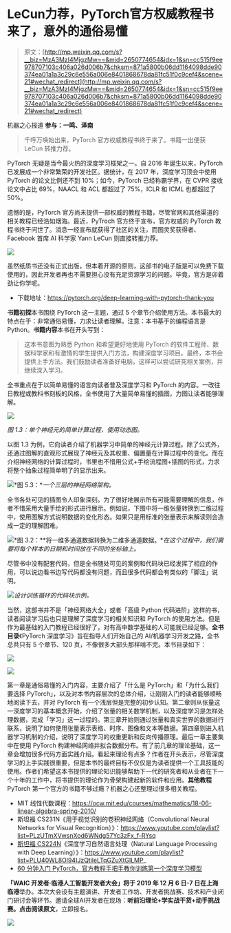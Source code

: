 # LeCun力荐，PyTorch官方权威教程书来了，意外的通俗易懂

> 原文：[http://mp.weixin.qq.com/s?__biz=MzA3MzI4MjgzMw==&mid=2650774654&idx=1&sn=cc515f9ee978707103c406a026d006b7&chksm=871a5800b06dd1164098dde90374ea01a1a3c29c6e556a006e8401868678da81fc51f0c9cef4&scene=21#wechat_redirect](http://mp.weixin.qq.com/s?__biz=MzA3MzI4MjgzMw==&mid=2650774654&idx=1&sn=cc515f9ee978707103c406a026d006b7&chksm=871a5800b06dd1164098dde90374ea01a1a3c29c6e556a006e8401868678da81fc51f0c9cef4&scene=21#wechat_redirect)

机器之心报道
**参与：一鸣、泽南**

> 千呼万唤始出来，PyTorch 官方权威教程书终于来了。书籍一出便获 LeCun 转推力荐。

PyTorch 无疑是当今最火热的深度学习框架之一。自 2016 年诞生以来，PyTorch 已发展成一个非常繁荣的开发社区。据统计，在 2017 年，深度学习顶会中使用 PyTorch 的论文比例还不到 10%；如今，PyTorch 已经称霸学界，在 CVPR 接收论文中占比 69%，NAACL 和 ACL 都超过了 75%，ICLR 和 ICML 也都超过了 50%。

遗憾的是，PyTorch 官方尚未提供一部权威的教程书籍，尽管官网和其他渠道的相关教程已经浩如烟海。最近，PyTroch 官方终于宣布，官方权威的 PyTorch 教程书终于问世了。消息一经宣布就获得了社区的关注，而图灵奖获得者、Facebook 首席 AI 科学家 Yann LeCun 则直接转推力荐。

![](../Images/07d9ad4577f1e80067f8edb9f33cd804.jpg)

虽然纸质书还没有正式出版，但本着开源的原则，这部书的电子版是可以免费下载使用的，因此开发者再也不需要担心没有充足资源学习的问题。毕竟，官方是卯着劲让你学呢。

*   下载地址：https://pytorch.org/deep-learning-with-pytorch-thank-you

**书籍初探**本书围绕 PyTorch 这一主题，通过 5 个章节介绍使用方法。本书最大的特点在于：非常通俗易懂，力求让读者理解。注意：本书基于的编程语言是 Python。**书籍内容**本书在开头写到：

> 这本书意图为熟悉 Python 和希望更好地使用 PyTorch 的软件工程师、数据科学家和有激情的学生提供入门方法，构建深度学习项目。最终，本书会提供上手方法。我们鼓励读者准备好电脑，这样可以尝试研究相关案例，并继续深入学习。

全书重点在于以简单易懂的语言向读者普及深度学习和 PyTorch 的内容。一改往日教程或教科书刻板的风格，全书使用了大量简单易懂的插图，力图让读者能够理解。

![](../Images/f3897fb18bfe5f4ce42ecbcba58118a3.jpg)

*图 1.3：单个神经元的简单计算过程，使用动态图。*

以图 1.3 为例，它向读者介绍了机器学习中简单的神经元计算过程。除了公式外，还通过图解的直观形式展现了神经元及其权重、偏置量在计算过程中的变化。而在介绍神经网络的计算过程时，书里也不惜用公式+手绘流程图+插图的形式，力求将整个抽象过程简单明了的显示出来。

![](../Images/fe77e3e29ac0fc76e0fcc62ac816370c.jpg)*图 5.3：**一个三层的神经网络架构。*

全书各处可见的插图令人印象深刻。为了很好地展示所有可能需要理解的信息，作者不惜采用大量手绘的形式进行展示。例如说，下图中将一维张量转换到二维过程中，使用图解方式说明数据的变化形态。如果只是用标准的张量表示来解读则会造成一定的理解困难。

![](../Images/fcd93a01869921e494f04af97bf4e285.jpg)*图 3.2：**将一维多通道数据转换为二维多通道数据。**在这个过程中，我们需要将每个样本的日期和时间放在不同的坐标轴上。*

尽管书中没有配套代码，但是全书随处可见的案例和代码块已经发挥了相应的作用，可以说边看书边写代码都没有问题，而且很多代码都会有类似的「脚注」说明。

![](../Images/271db8935fd60c920007a86d33f43e8a.jpg)*设计训练循环的代码块示例。*

当然，这部书并不是「神经网络大全」或者「高级 Python 代码进阶」这样的书，读者阅读学习后也只是理解了深度学习的相关知识和 PyTorch 的使用方法。但是作为最基础的入门教程已经很好了，对有高中数学基础的人可能就已经足够。**全书目录**《PyTorch 深度学习》旨在指导人们开始自己的 AI/机器学习开发之路，全书总共只有 5 个章节、120 页，不像很多大部头那样啃不完。本书目录如下：

![](../Images/9cd5bfac0694bfa9669b9adfce4e905e.jpg)

![](../Images/10a682328100ccb3f1bf02546d45949a.jpg)

第一章是通俗易懂的入门内容，主要介绍了「什么是 PyTorch」和「为什么我们要选择 PyTorch」，以及对本书内容层次的总体介绍，让刚刚入门的读者能够顺畅地阅读下去，并对 PyTorch 有一个浅层但是完整的初步认知。第二章则从张量这一深度学习的基本概念开始，介绍了张量的相关数学机制，以及深度学习是怎样处理数据，完成「学习」这一过程的。第三章开始则通过张量和真实世界的数据进行联系，说明了如何使用张量表示表格、时序、图像和文本等数据。第四章则进入机器学习机制的介绍，说明了深度学习的权重更新和反向传播原理。最后一章主要集中在使用 PyTorch 构建神经网络并拟合数据分布。有了前几章的理论基础，这一章会增加很多代码方面实践介绍。看起来理论有点多？作者在开头表示，尽管深度学习的上手实践很重要，但是本书的最终目标不仅仅是为读者提供一个工具技能的使用。作者们希望这本书提供的理论知识能够帮助下一代的研究者和从业者在下一个十年的工作中，将书提供的理论作为骨架构建起新的软件和应用。**其他教程**PyTorch 第一个官方的书籍不够过瘾？机器之心还整理过很多相关教程。

*   MIT 线性代数课程：https://ocw.mit.edu/courses/mathematics/18-06-linear-algebra-spring-2010/
*   斯坦福 CS231N《用于视觉识别的卷积神经网络（Convolutional Neural Networks for Visual Recognition）》：https://www.youtube.com/playlist?list=PLzUTmXVwsnXod6WNdg57Yc3zFx_f-RYsq
*   [斯坦福 CS224N](http://mp.weixin.qq.com/s?__biz=MzA3MzI4MjgzMw==&mid=2650758563&idx=3&sn=91db157f614f29b1d5bbcfcd94c7da34&chksm=871a99ddb06d10cbfedf8d01c4413d189772bcfb479d41bbf4576274be4534891a52616b500b&scene=21#wechat_redirect)《深度学习自然语言处理（Natural Language Processing with Deep Learning）》：https://www.youtube.com/playlist?list=PLU40WL8Ol94IJzQtileLTqGZuXtGlLMP_
*   [60 分钟入门 PyTorch，官方教程手把手教你训练第一个深度学习模型](https://mp.weixin.qq.com/s?__biz=MzA3MzI4MjgzMw==&mid=2650771841&idx=4&sn=26d1bfb8980ec6e32b5ef3ecf316ce89&scene=21#wechat_redirect)

**「WAIC 开发者·临港人工智能开发者大会」**将于 **2019 年 12 月 6 日-7 日**在**上海临港**举办。本次大会设有主题演讲、开发者工作坊、开发者挑战赛、技术和产业闭门研讨会等环节。邀请全球AI开发者在现场：**听前沿理论+学实战干货+动手挑战赛。**点击**阅读原文**，立即报名。

[![](../Images/1aefad59d3830ec46effbda84c9924e6.jpg)](http://mp.weixin.qq.com/s?__biz=MzA3MzI4MjgzMw==&mid=2650774446&idx=5&sn=e02d482dff130fee729ff41a597d2d29&chksm=871a5fd0b06dd6c66c9ab79dfe0ded1214f4f39fc8d29024b93086f09c86356c6e1546885cc8&scene=21#wechat_redirect)